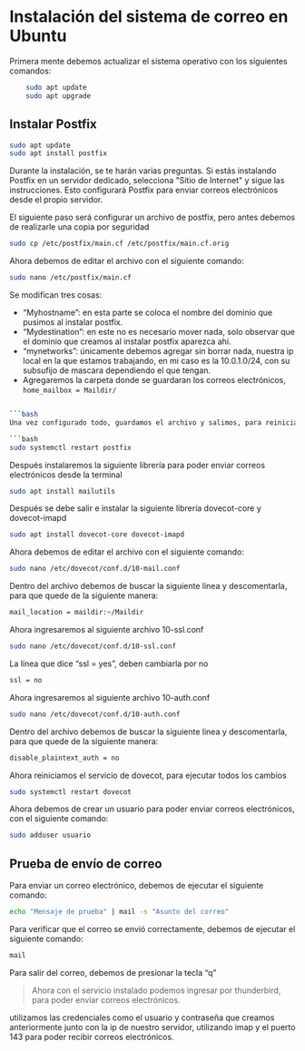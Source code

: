# Instalación del sistema de correo en Ubuntu

Primera mente debemos actualizar el sistema operativo con los siguientes comandos:

```bash
    sudo apt update
    sudo apt upgrade
```

## Instalar Postfix

```bash
sudo apt update
sudo apt install postfix
```

Durante la instalación, se te harán varias preguntas. Si estás instalando Postfix en un servidor dedicado, selecciona "Sitio de Internet" y sigue las instrucciones. Esto configurará Postfix para enviar correos electrónicos desde el propio servidor.

El siguiente paso será configurar un archivo de postfix, pero antes debemos de realizarle una copia por seguridad

```bash
sudo cp /etc/postfix/main.cf /etc/postfix/main.cf.orig
```

Ahora debemos de editar el archivo con el siguiente comando:

```bash
sudo nano /etc/postfix/main.cf
```

Se modifican tres cosas:

- “Myhostname”: en esta parte se coloca el nombre del dominio que pusimos al instalar postfix.
- “Mydestination”: en este no es necesario mover nada, solo observar que el dominio que creamos al instalar postfix aparezca ahí.
- “mynetworks”: únicamente debemos agregar sin borrar nada, nuestra ip local en la que estamos trabajando, en mi caso es la 10.0.1.0/24, con su subsufijo de mascara dependiendo el que tengan.
- Agregaremos la carpeta donde se guardaran los correos electrónicos, `home_mailbox = Maildir/`

```bash

```bash
Una vez configurado todo, guardamos el archivo y salimos, para reiniciar el servicio con lo siguiente

```bash
sudo systemctl restart postfix
```

Después instalaremos la siguiente librería para poder enviar correos electrónicos desde la terminal

```bash
sudo apt install mailutils
```

Después se debe salir e instalar la siguiente librería dovecot-core y dovecot-imapd

```bash
sudo apt install dovecot-core dovecot-imapd
```

Ahora debemos de editar el archivo con el siguiente comando:

```bash
sudo nano /etc/dovecot/conf.d/10-mail.conf
```

Dentro del archivo debemos de buscar la siguiente linea y descomentarla, para que quede de la siguiente manera:

```bash
mail_location = maildir:~/Maildir
```

Ahora ingresaremos al siguiente archivo 10-ssl.conf

```bash
sudo nano /etc/dovecot/conf.d/10-ssl.conf
```

La línea que dice “ssl = yes”, deben cambiarla por no

```bash
ssl = no
```

Ahora ingresaremos al siguiente archivo 10-auth.conf

```bash
sudo nano /etc/dovecot/conf.d/10-auth.conf
```

Dentro del archivo debemos de buscar la siguiente linea y descomentarla, para que quede de la siguiente manera:

```bash
disable_plaintext_auth = no
```

Ahora reiniciamos el servicio de dovecot, para ejecutar todos los cambios

```bash
sudo systemctl restart dovecot
```

Ahora debemos de crear un usuario para poder enviar correos electrónicos, con el siguiente comando:

```bash
sudo adduser usuario
```

## Prueba de envío de correo

Para enviar un correo electrónico, debemos de ejecutar el siguiente comando:

```bash
echo "Mensaje de prueba" | mail -s "Asunto del correo"
```

Para verificar que el correo se envió correctamente, debemos de ejecutar el siguiente comando:

```bash
mail
```

Para salir del correo, debemos de presionar la tecla “q”

>Ahora con el servicio instalado podemos ingresar por thunderbird, para poder enviar correos electrónicos.

utilizamos las credenciales como el usuario y contraseña que creamos anteriormente junto con la ip de nuestro servidor, utilizando imap y el puerto 143 para poder recibir correos electrónicos.
